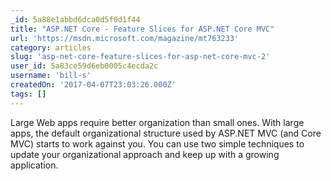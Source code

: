 ```yaml
---
_id: 5a88e1abbd6dca0d5f0d1f44
title: "ASP.NET Core - Feature Slices for ASP.NET Core MVC"
url: 'https://msdn.microsoft.com/magazine/mt763233'
category: articles
slug: 'asp-net-core-feature-slices-for-asp-net-core-mvc-2'
user_id: 5a83ce59d6eb0005c4ecda2c
username: 'bill-s'
createdOn: '2017-04-07T23:03:26.000Z'
tags: []
---
```


Large Web apps require better organization than small ones. With large apps, the default organizational structure used by ASP.NET MVC (and Core MVC) starts to work against you. You can use two simple techniques to update your organizational approach and keep up with a growing application.
